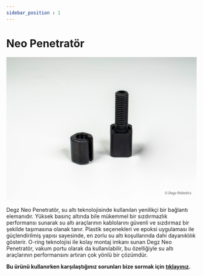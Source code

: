 ```yaml
---
sidebar_position : 1
---
```


# Neo Penetratör



![Neo-penetratör](./image/neo-penetrator-3.jpg)


Degz Neo Penetratör, su altı teknolojisinde kullanılan yenilikçi bir bağlantı elemanıdır. Yüksek basınç altında bile mükemmel bir sızdırmazlık performansı sunarak su altı araçlarının kablolarını güvenli ve sızdırmaz bir şekilde taşımasına olanak tanır. Plastik seçenekleri ve epoksi uygulaması ile güçlendirilmiş yapısı sayesinde, en zorlu su altı koşullarında dahi dayanıklılık gösterir. O-ring teknolojisi ile kolay montaj imkanı sunan Degz Neo Penetratör, vakum portu olarak da kullanılabilir, bu özelliğiyle su altı araçlarının performansını artıran çok yönlü bir çözümdür.


**Bu ürünü kullanırken karşılaştığınız  sorunları  bize sormak için  [tıklayınız](https://forum.degzrobotics.com/).**  